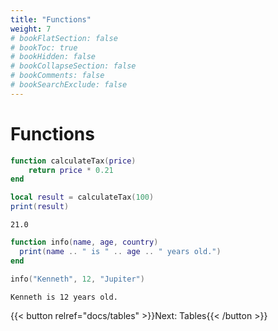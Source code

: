 ```yaml
---
title: "Functions"
weight: 7
# bookFlatSection: false
# bookToc: true
# bookHidden: false
# bookCollapseSection: false
# bookComments: false
# bookSearchExclude: false
---
```


# Functions

```lua
function calculateTax(price)
    return price * 0.21
end

local result = calculateTax(100)
print(result)
```

```
21.0
```

```lua
function info(name, age, country)
  print(name .. " is " .. age .. " years old.")
end

info("Kenneth", 12, "Jupiter")
```

```
Kenneth is 12 years old.
```

{{< button relref="docs/tables"  >}}Next: Tables{{< /button >}}
